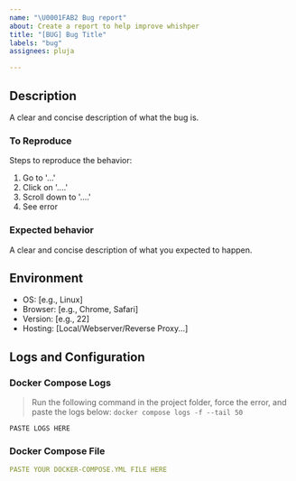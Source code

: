 ```yaml
---
name: "\U0001FAB2 Bug report"
about: Create a report to help improve whishper
title: "[BUG] Bug Title"
labels: "bug"
assignees: pluja

---
```


## **Description**
A clear and concise description of what the bug is.

### **To Reproduce**
Steps to reproduce the behavior:
1. Go to '...'
2. Click on '....'
3. Scroll down to '....'
4. See error

### **Expected behavior**
A clear and concise description of what you expected to happen.

## Environment
- OS: [e.g., Linux]
- Browser: [e.g., Chrome, Safari]
- Version: [e.g., 22]
- Hosting: [Local/Webserver/Reverse Proxy...]

## Logs and Configuration

### Docker Compose Logs

> Run the following command in the project folder, force the error, and paste the logs below: `docker compose logs -f --tail 50`

```
PASTE LOGS HERE
```

### Docker Compose File

```yaml
PASTE YOUR DOCKER-COMPOSE.YML FILE HERE
```

